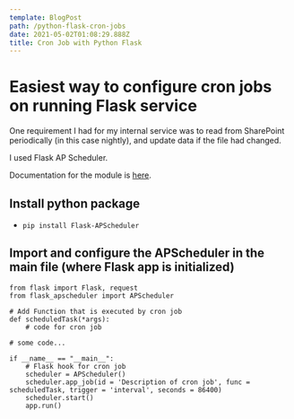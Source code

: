 ```yaml
---
template: BlogPost
path: /python-flask-cron-jobs
date: 2021-05-02T01:08:29.888Z
title: Cron Job with Python Flask
---
```

# Easiest way to configure cron jobs on running Flask service
One requirement I had for my internal service was to read from SharePoint periodically (in this case nightly), and update data if the file had changed.

I used Flask AP Scheduler.

Documentation for the module is [here](https://github.com/viniciuschiele/flask-apscheduler).

## Install python package 
- `pip install Flask-APScheduler`

## Import and configure the APScheduler in the main file (where Flask app is initialized)

```
from flask import Flask, request
from flask_apscheduler import APScheduler

# Add Function that is executed by cron job
def scheduledTask(*args):
    # code for cron job

# some code...

if __name__ == "__main__":
    # Flask hook for cron job
    scheduler = APScheduler()
    scheduler.app_job(id = 'Description of cron job', func = scheduledTask, trigger = 'interval', seconds = 86400)
    scheduler.start()
    app.run()
```
